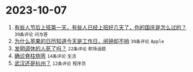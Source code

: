 # 2023-10-07

1. [有些人节后上班第一天，有些人已经上班好几天了，你的国庆是怎么过的？](https://www.v2ex.com/t/979342) `39条评论` `问与答`
1. [为什么苹果的日历知道今天是工作日，闹钟却不响](https://www.v2ex.com/t/979350) `30条评论` `Apple`
1. [发明调休的人死了吗？](https://www.v2ex.com/t/979340) `22条评论` `职场话题`
1. [确诊脊柱侧弯](https://www.v2ex.com/t/979361) `14条评论` `生活`
1. [武汉还是杭州？](https://www.v2ex.com/t/979358) `12条评论` `程序员`
